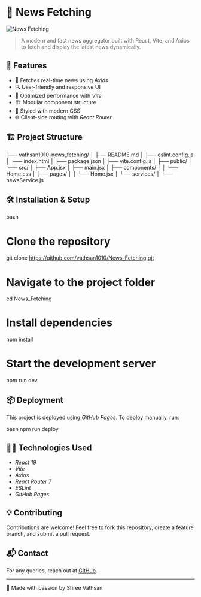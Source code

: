 # 📢 News Fetching

![News Fetching](https://img.shields.io/github/languages/top/vathsan1010/News_Fetching?style=for-the-badge)

> A modern and fast news aggregator built with React, Vite, and Axios to fetch and display the latest news dynamically.

## 🚀 Features

- 📡 Fetches real-time news using *Axios*
- 🔍 User-friendly and responsive UI
- 📌 Optimized performance with *Vite*
- 🏗 Modular component structure
- 🎨 Styled with modern CSS
- 🌐 Client-side routing with *React Router*

## 🏗 Project Structure


├── vathsan1010-news_fetching/
│   ├── README.md
│   ├── eslint.config.js
│   ├── index.html
│   ├── package.json
│   ├── vite.config.js
│   ├── public/
│   └── src/
│       ├── App.jsx
│       ├── main.jsx
│       ├── components/
│       │   └── Home.css
│       ├── pages/
│       │   └── Home.jsx
│       └── services/
│           └── newsService.js


## 🛠 Installation & Setup

bash
# Clone the repository
git clone https://github.com/vathsan1010/News_Fetching.git

# Navigate to the project folder
cd News_Fetching

# Install dependencies
npm install

# Start the development server
npm run dev


## 📦 Deployment

This project is deployed using *GitHub Pages*.
To deploy manually, run:

bash
npm run deploy


## 🧑‍💻 Technologies Used

- *React 19*
- *Vite*
- *Axios*
- *React Router 7*
- *ESLint*
- *GitHub Pages*


## 💡 Contributing

Contributions are welcome! Feel free to fork this repository, create a feature branch, and submit a pull request.

## 📬 Contact

For any queries, reach out at [GitHub](https://github.com/vathsan1010/News_Fetching).

---
💙 Made with passion by Shree Vathsan
